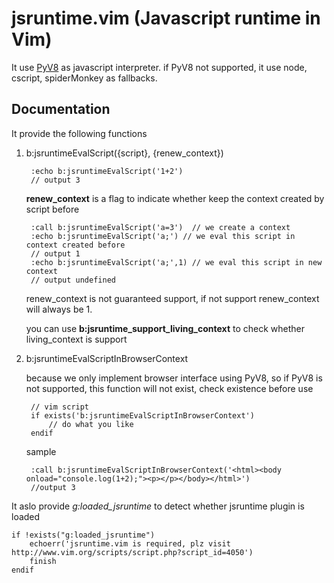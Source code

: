 jsruntime.vim (Javascript runtime in Vim)
=============

It use [PyV8](http://code.google.com/p/pyv8/) as javascript interpreter. if PyV8 not supported, it use node, cscript, spiderMonkey as fallbacks. 

Documentation
-------------

It provide the following functions

1. b:jsruntimeEvalScript({script}, {renew_context})

        :echo b:jsruntimeEvalScript('1+2')
        // output 3
    
    __renew\_context__ is a flag to indicate whether keep the context created by script before
        
        :call b:jsruntimeEvalScript('a=3')  // we create a context
        :echo b:jsruntimeEvalScript('a;') // we eval this script in context created before
        // output 1
        :echo b:jsruntimeEvalScript('a;',1) // we eval this script in new context
        // output undefined
   
    renew\_context is not guaranteed support, if not support renew\_context will always be 1.
    
    you can use __b:jsruntime_support_living_context__ to check whether living_context is support

2. b:jsruntimeEvalScriptInBrowserContext
    
    because we only implement browser interface using PyV8, so if PyV8 is not supported, this function will not exist, check existence before use
        
        // vim script
        if exists('b:jsruntimeEvalScriptInBrowserContext')
            // do what you like
        endif

    sample
    
        :call b:jsruntimeEvalScriptInBrowserContext('<html><body onload="console.log(1+2);"><p></p></body></html>')
        //output 3

It aslo provide *g:loaded_jsruntime* to detect whether jsruntime plugin is loaded
    
    if !exists("g:loaded_jsruntime")
        echoerr('jsruntime.vim is required, plz visit http://www.vim.org/scripts/script.php?script_id=4050')
        finish
    endif